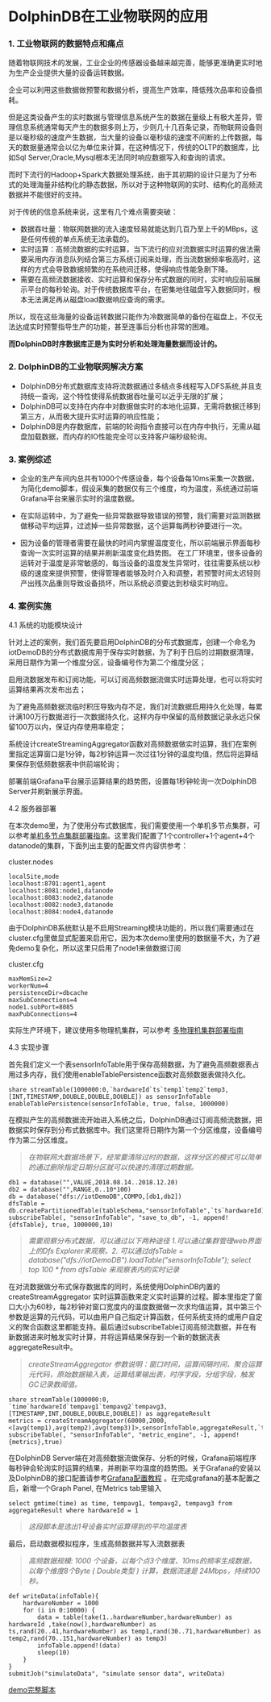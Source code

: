 # DolphinDB在工业物联网的应用

### 1. 工业物联网的数据特点和痛点

随着物联网技术的发展，工业企业的传感器设备越来越完善，能够更准确更实时地为生产企业提供大量的设备运转数据。

企业可以利用这些数据做预警和数据分析，提高生产效率，降低残次品率和设备损耗。

但是这类设备产生的实时数据与管理信息系统产生的数据在量级上有极大差异，管理信息系统通常每天产生的数据多则上万，少则几十几百条记录，而物联网设备则是以毫秒级的速度产生数据，当大量的设备以毫秒级的速度不间断的上传数据，每天的数据量通常会以亿为单位来计算，在这种情况下，传统的OLTP的数据库，比如Sql Server,Oracle,Mysql根本无法同时响应数据写入和查询的请求。

而时下流行的Hadoop+Spark大数据处理系统，由于其初期的设计只是为了分布式的处理海量非结构化的静态数据，所以对于这种物联网的实时、结构化的高频流数据并不能很好的支持。

对于传统的信息系统来说，这里有几个难点需要突破：
 
 * 数据吞吐量：物联网数据的流入速度轻易就能达到几百乃至上千的MBps，这是任何传统的单点系统无法承载的。
 * 实时运算：高频流数据的实时运算，当下流行的应对流数据实时运算的做法需要采用内存消息队列结合第三方系统订阅来处理，而当流数据频率极高时，这样的方式会导致数据频繁的在系统间迁移，使得响应性能急剧下降。
 * 需要在高频流数据接收、实时运算和保存分布式数据的同时，实时响应前端展示平台的每秒轮询。对于传统数据库平台，在密集地往磁盘写入数据同时，根本无法满足再从磁盘load数据响应查询的需求。

所以，现在这些海量的设备运转数据只能作为冷数据简单的备份在磁盘上，不仅无法达成实时预警指导生产的功能，甚至连事后分析也非常的困难。

**而DolphinDB时序数据库正是为实时分析和处理海量数据而设计的。**

### 2. DolphinDB的工业物联网解决方案

* DolphinDB分布式数据库支持将流数据通过多结点多线程写入DFS系统,并且支持统一查询，这个特性使得系统数据吞吐量可以近乎无限的扩展；
* DolphinDB可以支持在内存中对数据做实时的本地化运算，无需将数据迁移到第三方，从而极大提升实时运算的响应性能；
* DolphinDB是内存数据库，前端的轮询指令直接可以在内存中执行，无需从磁盘加载数据，而内存的IO性能完全可以支持客户端秒级轮询。

### 3. 案例综述

* 企业的生产车间内总共有1000个传感设备，每个设备每10ms采集一次数据，为简化demo脚本，假设采集的数据仅有三个维度，均为温度，系统通过前端Grafana平台来展示实时的温度数据。

* 在实际运转中，为了避免一些异常数据导致错误的预警，我们需要对监测数据做移动平均运算，过滤掉一些异常数据，这个运算每两秒钟要进行一次。

* 因为设备的管理者需要在最快的时间内掌握温度变化，所以前端展示界面每秒查询一次实时运算的结果并刷新温度变化趋势图。
在工厂环境里，很多设备的运转对于温度是非常敏感的，每当设备的温度发生异常时，往往需要系统以秒级的速度来提供预警，使得管理者能够及时介入和调整，若预警时间太迟轻则产出残次品重则导致设备损坏，所以系统必须要达到秒级实时响应。

### 4. 案例实施

4.1 系统的功能模块设计
	
针对上述的案例，我们首先要启用DolphinDB的分布式数据库，创建一个命名为iotDemoDB的分布式数据库用于保存实时数据，为了利于日后的过期数据清理，采用日期作为第一个维度分区，设备编号作为第二个维度分区；

启用流数据发布和订阅功能，可以订阅高频数据流做实时运算处理，也可以将实时运算结果再次发布出去；

为了避免高频数据流临时积压导致内存不足，我们对流数据启用持久化处理，每累计满100万行数据进行一次数据持久化，这样内存中保留的高频数据记录永远只保留100万以内，保证内存使用率稳定；

系统设计createStreamingAggregator函数对高频数据做实时运算，我们在案例里指定运算窗口是1分钟，每2秒钟运算一次过往1分钟的温度均值，然后将运算结果保存到低频数据表中供前端轮询；

部署前端Grafana平台展示运算结果的趋势图，设置每1秒钟轮询一次DolphinDB Server并刷新展示界面。

4.2 服务器部署

在本次demo里，为了使用分布式数据库，我们需要使用一个单机多节点集群，可以参考[单机多节点集群部署指南](https://github.com/dolphindb/Tutorials_CN/blob/master/single_machine_cluster_deploy.md)。这里我们配置了1个controller+1个agent+4个datanode的集群，下面列出主要的配置文件内容供参考：

cluster.nodes
```
localSite,mode
localhost:8701:agent1,agent
localhost:8081:node1,datanode
localhost:8083:node2,datanode
localhost:8082:node3,datanode
localhost:8084:node4,datanode
```
由于DolphinDB系统默认是不启用Streaming模块功能的，所以我们需要通过在cluster.cfg里做显式配置来启用它，因为本次demo里使用的数据量不大，为了避免demo复杂化，所以这里只启用了node1来做数据订阅

cluster.cfg
```
maxMemSize=2
workerNum=4
persistenceDir=dbcache
maxSubConnections=4
node1.subPort=8085
maxPubConnections=4
```
实际生产环境下，建议使用多物理机集群，可以参考 [多物理机集群部署指南](https://github.com/dolphindb/Tutorials_CN/blob/master/multi_machine_cluster_deploy.md)

4.3 实现步骤

首先我们定义一个表sensorInfoTable用于保存高频数据，为了避免高频数据表占用过多内存，我们使用enableTablePersistence函数对高频数据表做持久化。
```
share streamTable(1000000:0,`hardwareId`ts`temp1`temp2`temp3,[INT,TIMESTAMP,DOUBLE,DOUBLE,DOUBLE]) as sensorInfoTable
enableTablePersistence(sensorInfoTable, true, false, 1000000)
```
在模拟产生的高频数据流开始进入系统之后，DolphinDB通过订阅高频流数据，把数据实时保存到分布式数据库中。我们这里将日期作为第一个分区维度，设备编号作为第二分区维度。
> *在物联网大数据场景下，经常要清除过时的数据，这样分区的模式可以简单的通过删除指定日期分区就可以快速的清理过期数据。*

```
db1 = database("",VALUE,2018.08.14..2018.12.20)
db2 = database("",RANGE,0..10*100)
db = database("dfs://iotDemoDB",COMPO,[db1,db2])
dfsTable = db.createPartitionedTable(tableSchema,"sensorInfoTable",`ts`hardwareId)
subscribeTable(, "sensorInfoTable", "save_to_db", -1, append!{dfsTable}, true, 1000000,10)
```
> *需要观察分布式数据，可以通过以下两种途径 1.可以通过集群管理web界面上的Dfs Explorer来观察。2. 可以通过dfsTable = database("dfs://iotDemoDB").loadTable("sensorInfoTable"); select top 100 * from dfsTable 来观察表内的实时记录*

在对流数据做分布式保存数据库的同时，系统使用DolphinDB内置的 createStreamAggregator 实时运算函数来定义实时运算的过程。脚本里指定了窗口大小为60秒，每2秒钟对窗口宽度内的温度数据做一次求均值运算，其中第三个参数是运算的元代码，可以由用户自己指定计算函数，任何系统支持的或用户自定义的聚合函数这里都能支持。最后通过subscribeTable订阅高频流数据，并在有新数据进来时触发实时计算，并将运算结果保存到一个新的数据流表aggregateResult中。

> *createStreamAggregator 参数说明：窗口时间，运算间隔时间，聚合运算元代码，原始数据输入表，运算结果输出表，时序字段，分组字段，触发GC记录数阈值。*

```
share streamTable(1000000:0, `time`hardwareId`tempavg1`tempavg2`tempavg3, [TIMESTAMP,INT,DOUBLE,DOUBLE,DOUBLE]) as aggregateResult
metrics = createStreamAggregator(60000,2000,<[avg(temp1),avg(temp2),avg(temp3)]>,sensorInfoTable,aggregateResult,`ts,`hardwareId,2000)
subscribeTable(, "sensorInfoTable", "metric_engine", -1, append!{metrics},true)
```
在DolphinDB Server端在对高频数据流做保存、分析的时候，Grafana前端程序每秒钟会轮询实时运算的结果，并刷新平均温度的趋势图。关于Grafana的安装以及DolphinDB的接口配置请参考[Grafana配置教程](https://www.github.com/dolphindb/grafana-datasource/blob/master/README.md)
。在完成grafana的基本配置之后，新增一个Graph Panel, 在Metrics tab里输入

```
select gmtime(time) as time, tempavg1, tempavg2, tempavg3 from aggregateResult where hardwareId = 1
```
> *这段脚本是选出1号设备实时运算得到的平均温度表*

最后，启动数据模拟程序，生成高频数据并写入流数据表
 > *高频数据规模: 1000 个设备，以每个点3个维度、10ms的频率生成数据，以每个维度8个Byte ( Double类型 ) 计算，数据流速是 24Mbps，持续100秒。*
```
def writeData(infoTable){
	hardwareNumber = 1000
	for (i in 0:10000) {
		data = table(take(1..hardwareNumber,hardwareNumber) as hardwareId ,take(now(),hardwareNumber) as ts,rand(20..41,hardwareNumber) as temp1,rand(30..71,hardwareNumber) as temp2,rand(70..151,hardwareNumber) as temp3)
		infoTable.append!(data)
		sleep(10)
	}
}
submitJob("simulateData", "simulate sensor data", writeData)
```

[demo完整脚本](iot_demo_script.txt)